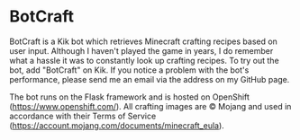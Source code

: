 # BotCraft
BotCraft is a Kik bot which retrieves Minecraft crafting recipes based on user input. Although I haven't played the game in years, I do remember what a hassle it was to constantly look up crafting recipes. To try out the bot, add "BotCraft" on Kik. If you notice a problem with the bot's performance, please send me an email via the address on my GitHub page.

The bot runs on the Flask framework and is hosted on OpenShift (https://www.openshift.com/). All crafting images are © Mojang and used in accordance with their Terms of Service (https://account.mojang.com/documents/minecraft_eula).


